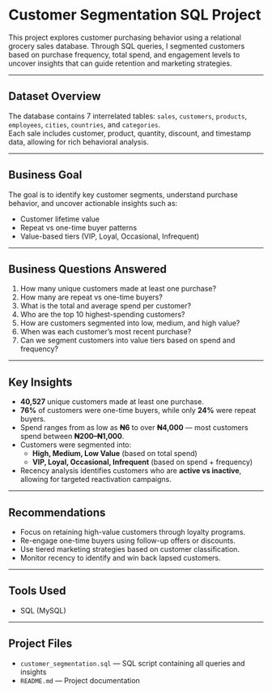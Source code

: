 # Customer Segmentation SQL Project

This project explores customer purchasing behavior using a relational grocery sales database. Through SQL queries, I segmented customers based on purchase frequency, total spend, and engagement levels to uncover insights that can guide retention and marketing strategies.

---

## Dataset Overview

The database contains 7 interrelated tables: `sales`, `customers`, `products`, `employees`, `cities`, `countries`, and `categories`.  
Each sale includes customer, product, quantity, discount, and timestamp data, allowing for rich behavioral analysis.

---

## Business Goal

The goal is to identify key customer segments, understand purchase behavior, and uncover actionable insights such as:
- Customer lifetime value
- Repeat vs one-time buyer patterns
- Value-based tiers (VIP, Loyal, Occasional, Infrequent)

---

## Business Questions Answered

1. How many unique customers made at least one purchase?
2. How many are repeat vs one-time buyers?
3. What is the total and average spend per customer?
4. Who are the top 10 highest-spending customers?
5. How are customers segmented into low, medium, and high value?
6. When was each customer’s most recent purchase?
7. Can we segment customers into value tiers based on spend and frequency?

---

## Key Insights

- **40,527** unique customers made at least one purchase.
- **76%** of customers were one-time buyers, while only **24%** were repeat buyers.
- Spend ranges from as low as **₦6** to over **₦4,000** — most customers spend between **₦200–₦1,000**.
- Customers were segmented into:
  - **High, Medium, Low Value** (based on total spend)
  - **VIP, Loyal, Occasional, Infrequent** (based on spend + frequency)
- Recency analysis identifies customers who are **active vs inactive**, allowing for targeted reactivation campaigns.

---

## Recommendations

- Focus on retaining high-value customers through loyalty programs.
- Re-engage one-time buyers using follow-up offers or discounts.
- Use tiered marketing strategies based on customer classification.
- Monitor recency to identify and win back lapsed customers.

---

## Tools Used

- SQL (MySQL)

---

## Project Files

- `customer_segmentation.sql` — SQL script containing all queries and insights
- `README.md` — Project documentation
